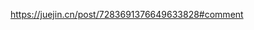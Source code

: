 <!--
 * @Author: JavaPub
 * @Date: 2023-10-20 08:57:32
 * @LastEditors: your name
 * @LastEditTime: 2023-10-20 08:57:37
 * @Description: Here is the JavaPub code base. Search JavaPub on the whole web.
 * @FilePath: \JavaPub-Blog\docs\posts\git\面试官：git pull是哪两个指令的组合？😯.md
-->
https://juejin.cn/post/7283691376649633828#comment